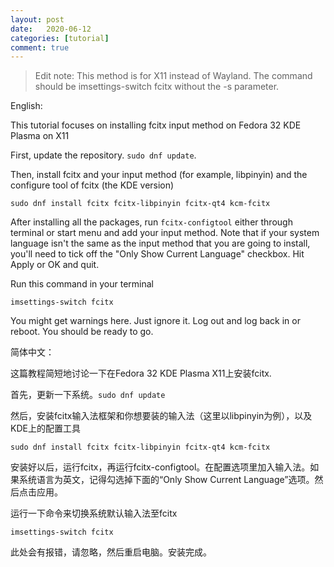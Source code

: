 ```yaml
---
layout: post
date:   2020-06-12
categories: [tutorial]
comment: true
---
```


> Edit note: This method is for X11 instead of Wayland. The command should be imsettings-switch fcitx without the -s parameter.


English:

This tutorial focuses on installing fcitx input method on Fedora 32 KDE Plasma on X11

First, update the repository. `sudo dnf update`.

Then, install fcitx and your input method (for example, libpinyin) and the configure tool of fcitx (the KDE version)
```shell
sudo dnf install fcitx fcitx-libpinyin fcitx-qt4 kcm-fcitx
```

After installing all the packages, run `fcitx-configtool` either through terminal or start menu and add your input method. Note that if your system language isn't the same as the input method that you are going to install, you'll need to tick off the "Only Show Current Language" checkbox. Hit Apply or OK and quit.

Run this command in your terminal
```shell
imsettings-switch fcitx
```

You might get warnings here. Just ignore it. Log out and log back in or reboot. You should be ready to go.


简体中文：

这篇教程简短地讨论一下在Fedora 32 KDE Plasma X11上安装fcitx.

首先，更新一下系统。`sudo dnf update`

然后，安装fcitx输入法框架和你想要装的输入法（这里以libpinyin为例），以及KDE上的配置工具
```shell
sudo dnf install fcitx fcitx-libpinyin fcitx-qt4 kcm-fcitx
```

安装好以后，运行fcitx，再运行fcitx-configtool。在配置选项里加入输入法。如果系统语言为英文，记得勾选掉下面的“Only Show Current Language”选项。然后点击应用。

运行一下命令来切换系统默认输入法至fcitx
```shell
imsettings-switch fcitx
```

此处会有报错，请忽略，然后重启电脑。安装完成。